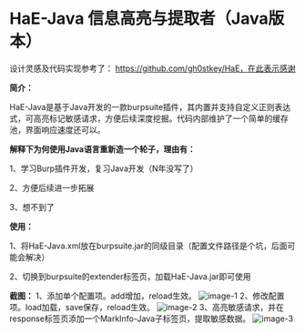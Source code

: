 # **HaE-Java  信息高亮与提取者（Java版本）**

设计灵感及代码实现参考了： https://github.com/gh0stkey/HaE，在此表示感谢

**简介：**

HaE-Java是基于Java开发的一款burpsuite插件，其内置并支持自定义正则表达式，可高亮标记敏感请求，方便后续深度挖掘。代码内部维护了一个简单的缓存池，界面响应速度还可以。



**解释下为何使用Java语言重新造一个轮子，理由有：**

1、学习Burp插件开发，复习Java开发（N年没写了）

2、方便后续进一步拓展

3、想不到了



**使用：**

1、将HaE-Java.xml放在burpsuite.jar的同级目录（配置文件路径是个坑，后面可能会解决）

2、切换到burpsuite的extender标签页，加载HaE-Java.jar即可使用


**截图：**
1、添加单个配置项。add增加，reload生效。
![image-1](images/1.jpg)
2、修改配置项。load加载，save保存，reload生效。
![image-2](images/2.jpg)
3、高亮敏感请求，并在response标签页添加一个MarkInfo-Java子标签页，提取敏感数据。
![image-3](images/3.jpg)


